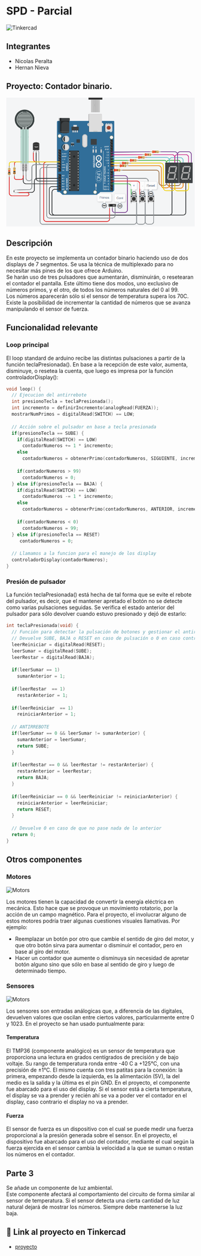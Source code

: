 # SPD - Parcial
![Tinkercad](./img/arduino.jpg)


## Integrantes 
- Nicolas Peralta
- Hernan Nieva


## Proyecto: Contador binario.
![Tinkercad](./img/binaryCounter.png)


## Descripción
En este proyecto se implementa un contador binario haciendo uso de dos displays de 7 segmentos. Se usa la técnica de multiplexado para no necesitar más pines de los que ofrece Arduino.  
Se harán uso de tres pulsadores que aumentarán, disminuirán, o resetearan el contador el pantalla. Este último tiene dos modos, uno exclusivo de números primos, y el otro, de todos los números naturales del 0 al 99.  
Los números aparecerán sólo si el sensor de temperatura supera los 70C.  
Existe la posibilidad de incrementar la cantidad de números que se avanza manipulando el sensor de fuerza.  

## Funcionalidad relevante
### Loop principal
El loop standard de arduino recibe las distintas pulsaciones a partir de la función teclaPresionada(). En base a la recepción de este valor, aumenta, disminuye, o resetea la cuenta, que luego es impresa por la función controladorDisplay():

~~~ C++
void loop() {      
  // Ejecucion del antirrebote
  int presionoTecla = teclaPresionada(); 
  int incremento = definirIncremento(analogRead(FUERZA));
  mostrarNumPrimos = digitalRead(SWITCH) == LOW;

  // Acción sobre el pulsador en base a tecla presionada
  if(presionoTecla == SUBE) {
    if(digitalRead(SWITCH) == LOW)
      contadorNumeros += 1 * incremento;
    else
      contadorNumeros = obtenerPrimo(contadorNumeros, SIGUIENTE, incremento);
   
    if(contadorNumeros > 99)
      contadorNumeros = 0;
  } else if(presionoTecla == BAJA) {
    if(digitalRead(SWITCH) == LOW)
      contadorNumeros -= 1 * incremento;
    else
      contadorNumeros = obtenerPrimo(contadorNumeros, ANTERIOR, incremento);

    if(contadorNumeros < 0)
      contadorNumeros = 99;
  } else if(presionoTecla == RESET)
     contadorNumeros = 0;
  
  // Llamamos a la funcion para el manejo de los display
  controladorDisplay(contadorNumeros);
}
~~~

### Presión de pulsador
La función teclaPresionada() está hecha de tal forma que se evite el rebote del pulsador, es decir, que el mantener apretado el botón no se detecte como varias pulsaciones seguidas. Se verifica el estado anterior del pulsador para sólo devolver cuando estuvo presionado y dejó de estarlo:

~~~ C++
int teclaPresionada(void) {
  // Función para detectar la pulsación de botones y gestionar el antirrebote.
  // Devuelve SUBE, BAJA o RESET en caso de pulsación o 0 en caso contrario.
  leerReiniciar = digitalRead(RESET);
  leerSumar = digitalRead(SUBE);
  leerRestar = digitalRead(BAJA);
  
  if(leerSumar == 1)
    sumarAnterior = 1;
  
  if(leerRestar  == 1)
    restarAnterior = 1;

  if(leerReiniciar  == 1)
    reiniciarAnterior = 1;
  
  // ANTIRREBOTE 
  if(leerSumar == 0 && leerSumar != sumarAnterior) {
  	sumarAnterior = leerSumar;
    return SUBE;
  }
  
  if(leerRestar == 0 && leerRestar != restarAnterior) {
  	restarAnterior = leerRestar;
    return BAJA;
  }
  
  if(leerReiniciar == 0 && leerReiniciar != reiniciarAnterior) {
  	reiniciarAnterior = leerReiniciar;
    return RESET;
  }

  // Devuelve 0 en caso de que no pase nada de lo anterior
  return 0;
}
~~~

## Otros componentes

### Motores
![Motors](./img/motors.png)

Los motores tienen la capacidad de convertir la energía eléctrica en mecánica. Esto hace que se provoque un movimiento rotatorio, por la acción de un campo magnético.
Para el proyecto, el involucrar alguno de estos motores podría traer algunas cuestiones visuales llamativas. Por ejemplo:

- Reemplazar un botón por otro que cambie el sentido de giro del motor, y que otro botón sirva para aumentar o disminuir el contador, pero en base al giro del motor.
- Hacer un contador que aumente o disminuya sin necesidad de apretar botón alguno sino que sólo en base al sentido de giro y luego de determinado tiempo.

### Sensores
![Motors](./img/sensors.png)  

Los sensores son entradas análogicas que, a diferencia de las digitales, devuelven valores que oscilan entre ciertos valores, particularmente entre 0 y 1023.
En el proyecto se han usado puntualmente para:

#### Temperatura

El TMP36 (componente analógico) es un sensor de temperatura que proporciona una lectura en grados centígrados de precisión y de bajo voltaje. Su rango de temperatura ronda entre -40 C a +125°C, con una precisión de ±1°C. El mismo cuenta con tres patitas para la conexión: la primera, empezando desde la izquierda, es la alimentación (5V), la del medio es la salida y la última es el pin GND.
En el proyecto, el componente fue abarcado para el uso del display.  Si el sensor está a cierta temperatura, el display se va a prender y recién ahí se va a poder ver el contador en el display, caso contrario el display no va a prender.

#### Fuerza

El sensor de fuerza es un dispositivo con el cual se puede medir una fuerza proporcional a la presión generada sobre el sensor.
En el proyecto, el dispositivo fue abarcado para el uso del contador, mediante el cual según la fuerza ejercida en el sensor cambia la velocidad a la que se suman o restan los números en el contador.

## Parte 3

Se añade un componente de luz ambiental.  
Este componente afectará al comportamiento del circuito de forma similar al sensor de temperatura. Si el sensor detecta una cierta cantidad de luz natural dejará de mostrar los números. Siempre debe mantenerse la luz baja.

## :robot: Link al proyecto en Tinkercad
- [proyecto](https://www.tinkercad.com/things/1srGP3t4m9X)
